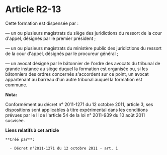 # Article R2-13

Cette formation est dispensée par : 

― un ou plusieurs magistrats du siège des juridictions du ressort de la cour d'appel, désignés par le premier président ; 

― un ou plusieurs magistrats du ministère public des juridictions du ressort de la cour d'appel, désignés par le procureur
général ; 

― un avocat désigné par le bâtonnier de l'ordre des avocats du tribunal de grande instance au siège duquel la formation est
organisée ou, si les bâtonniers des ordres concernés s'accordent sur ce point, un avocat appartenant au barreau d'un autre
tribunal auquel la formation est commune.

**Nota:**

Conformément au décret n° 2011-1271 du 12 octobre 2011, article 3, ses dispositions sont applicables à titre expérimental
dans les conditions prévues par le II de l'article 54 de la loi n° 2011-939 du 10 août 2011 susvisée.

**Liens relatifs à cet article**

	**Créé par**:

	  - Décret n°2011-1271 du 12 octobre 2011 - art. 1
